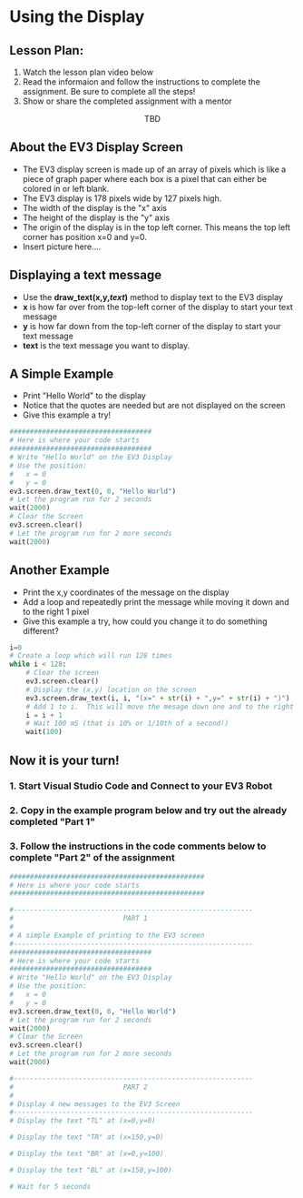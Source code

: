 # Using the Display

## Lesson Plan:
1. Watch the lesson plan video below
2. Read the informaion and follow the instructions to complete the assignment.  Be sure to complete all the steps!
3. Show or share the completed assignment with a mentor

<p align="center">
TBD
</p>

## About the EV3 Display Screen
 - The EV3 display screen is made up of an array of pixels which is like a piece of graph paper where each box is a pixel that can either be colored in or left blank.
 - The EV3 display is 178 pixels wide by 127 pixels high.
 - The width of the display is the "x" axis
 - The height of the display is the "y" axis
 - The origin of the display is in the top left corner.  This means the top left corner has position x=0 and y=0.
 - Insert picture here....

## Displaying a text message
 - Use the **draw_text(x,y,*text*)** method to display text to the EV3 display
 - **x** is how far over from the top-left corner of the display to start your text message
 - **y** is how far down from the top-left corner of the display to start your text message
 - **text** is the text message you want to display.

## A Simple Example
 - Print "Hello World" to the display
 - Notice that the quotes are needed but are not displayed on the screen
 - Give this example a try!

```python
###################################
# Here is where your code starts
###################################
# Write "Hello World" on the EV3 Display
# Use the position:
#   x = 0
#   y = 0
ev3.screen.draw_text(0, 0, "Hello World")
# Let the program run for 2 seconds
wait(2000)
# Clear the Screen
ev3.screen.clear()
# Let the program run for 2 more seconds
wait(2000)
```

## Another Example
 - Print the x,y coordinates of the message on the display
 - Add a loop and repeatedly print the message while moving it down and to the right 1 pixel
 - Give this example a try, how could you change it to do something different?

```python
i=0
# Create a loop which will run 128 times
while i < 128:
    # Clear the screen
    ev3.screen.clear()
    # Display the (x,y) location on the screen
    ev3.screen.draw_text(i, i, "(x=" + str(i) + ",y=" + str(i) + ")")
    # Add 1 to i.  This will move the mesage down one and to the right one
    i = i + 1
    # Wait 100 mS (that is 10% or 1/10th of a second!)
    wait(100)
```

## Now it is your turn!

### 1. Start Visual Studio Code and Connect to your EV3 Robot

### 2. Copy in the example program below and try out the already completed "Part 1"

### 3. Follow the instructions in the code comments below to complete "Part 2" of the assignment

```python
################################################
# Here is where your code starts
################################################

#-----------------------------------------------------------
#                           PART 1
#
# A simple Example of printing to the EV3 screen
#-----------------------------------------------------------
###################################
# Here is where your code starts
###################################
# Write "Hello World" on the EV3 Display
# Use the position:
#   x = 0
#   y = 0
ev3.screen.draw_text(0, 0, "Hello World")
# Let the program run for 2 seconds
wait(2000)
# Clear the Screen
ev3.screen.clear()
# Let the program run for 2 more seconds
wait(2000)

#-----------------------------------------------------------
#                           PART 2
#
# Display 4 new messages to the EV3 Screen
#-----------------------------------------------------------
# Display the text "TL" at (x=0,y=0)

# Display the text "TR" at (x=150,y=0)

# Display the text "BR" at (x=0,y=100)

# Display the text "BL" at (x=150,y=100)

# Wait for 5 seconds

```

